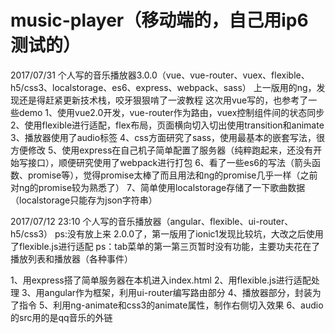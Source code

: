 # music-player（移动端的，自己用ip6测试的）

2017/07/31
个人写的音乐播放器3.0.0（vue、vue-router、vuex、flexible、h5/css3、localstorage、es6、express、webpack、sass）
上一版用的ng，发现还是得赶紧更新技术栈，咬牙狠狠啃了一波教程
这次用vue写的，也参考了一些demo
1、使用vue2.0开发，vue-router作为路由，vuex控制组件间的状态同步
2、使用flexible进行适配，flex布局，页面横向切入切出使用transition和animate
3、播放器使用了audio标签
4、css方面研究了sass，使用最基本的嵌套写法，很方便修改
5、使用express在自己机子简单配置了服务器（纯粹跑起来，还没有开始写接口），顺便研究使用了webpack进行打包
6、看了一些es6的写法（箭头函数、promise等），觉得promise太棒了而且用法和ng的promise几乎一样（之前对ng的promise较为熟悉了）
7、简单使用localstorage存储了一下歌曲数据（localstorage只能存为json字符串）


2017/07/12 23:10
个人写的音乐播放器（angular、flexible、ui-router、h5/css3）
ps:没有放上来
2.0.0了，第一版用了ionic1发现比较坑，大改之后使用了flexible.js进行适配
ps：tab菜单的第一第三页暂时没有功能，主要功夫花在了播放列表和播放器（各种事件）

1、用express搭了简单服务器在本机进入index.html
2、用flexible.js进行适配处理
3、用angular作为框架，利用ui-router编写路由部分
4、播放器部分，封装为了指令
5、利用ng-animate和css3的animate属性，制作右侧切入效果
6、audio的src用的是qq音乐的外链
